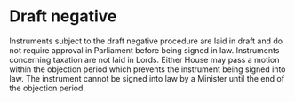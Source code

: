 # Draft negative 

Instruments subject to the draft negative procedure are laid in draft and do not require approval in Parliament before being signed in law. Instruments concerning taxation are not laid in Lords. Either House may pass a motion within the objection period which prevents the instrument being signed into law. The instrument cannot be signed into law by a Minister until the end of the objection period.